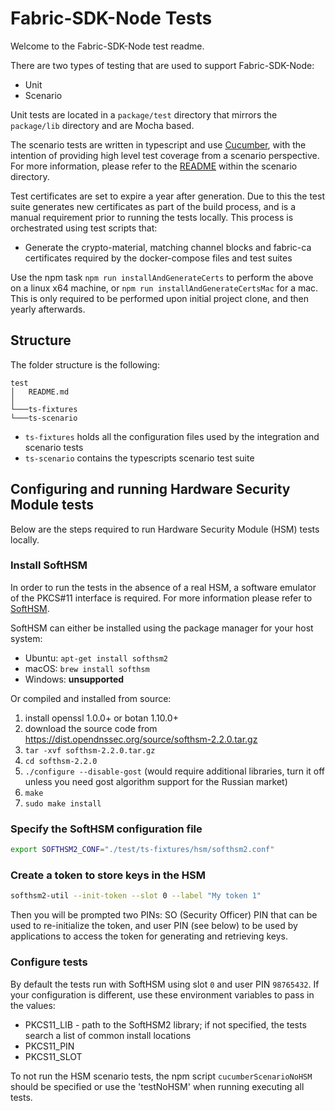 # Fabric-SDK-Node Tests

Welcome to the Fabric-SDK-Node test readme.

There are two types of testing that are used to support Fabric-SDK-Node:
 - Unit
 - Scenario

Unit tests are located in a `package/test` directory that mirrors the `package/lib` directory and are Mocha based.

The scenario tests are written in typescript and use [Cucumber](https://github.com/cucumber/cucumber-js), with the intention of providing high level test coverage from a scenario perspective. For more information, please refer to the [README](./ts-scenario/README.md) within the scenario directory.

Test certificates are set to expire a year after generation. Due to this the test suite generates new certificates as part of the build process, and is a manual requirement prior to running the tests locally. This process is orchestrated using test scripts that:
 - Generate the crypto-material, matching channel blocks and fabric-ca certificates required by the docker-compose files and test suites

Use the npm task `npm run installAndGenerateCerts` to perform the above on a linux x64 machine, or `npm run installAndGenerateCertsMac` for a mac. This is only required to be performed upon initial project clone, and then yearly afterwards.

## Structure

The folder structure is the following:

```
test
│   README.md
│
└───ts-fixtures
└───ts-scenario
```

- `ts-fixtures` holds all the configuration files used by the integration and scenario tests
- `ts-scenario` contains the typescripts scenario test suite

## Configuring and running Hardware Security Module tests

Below are the steps required to run Hardware Security Module (HSM) tests locally.

### Install SoftHSM

In order to run the tests in the absence of a real HSM, a software emulator of the PKCS#11 interface is required.
For more information please refer to [SoftHSM](https://www.opendnssec.org/softhsm/).

SoftHSM can either be installed using the package manager for your host system:

* Ubuntu: `apt-get install softhsm2`
* macOS: `brew install softhsm`
* Windows: **unsupported**

Or compiled and installed from source:

1. install openssl 1.0.0+ or botan 1.10.0+
2. download the source code from <https://dist.opendnssec.org/source/softhsm-2.2.0.tar.gz>
3. `tar -xvf softhsm-2.2.0.tar.gz`
4. `cd softhsm-2.2.0`
5. `./configure --disable-gost` (would require additional libraries, turn it off unless you need gost algorithm support
   for the Russian market)
6. `make`
7. `sudo make install`

### Specify the SoftHSM configuration file

```bash
export SOFTHSM2_CONF="./test/ts-fixtures/hsm/softhsm2.conf"
```

### Create a token to store keys in the HSM

```bash
softhsm2-util --init-token --slot 0 --label "My token 1"
```

Then you will be prompted two PINs: SO (Security Officer) PIN that can be used to re-initialize the token, and user PIN
(see below) to be used by applications to access the token for generating and retrieving keys.

### Configure tests

By default the tests run with SoftHSM using slot `0` and user PIN `98765432`. If your configuration is different, use
these environment variables to pass in the values:

* PKCS11_LIB - path to the SoftHSM2 library; if not specified, the tests search a list of common install locations
* PKCS11_PIN
* PKCS11_SLOT

To not run the HSM scenario tests, the npm script `cucumberScenarioNoHSM` should be specified or use the 'testNoHSM' when running executing all tests.
